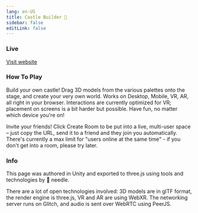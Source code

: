```yaml
---
lang: en-US
title: Castle Builder 🏰
sidebar: false
editLink: false
---
```


### Live

<sample src="https://castle.needle.tools" />

[Visit website](https://castle.needle.tools)

### How To Play

Build your own castle! Drag 3D models from the various palettes onto the stage, and create your very own world.
Works on Desktop, Mobile, VR, AR, all right in your browser. Interactions are currently optimized for VR; placement on screens is a bit harder but possible. Have fun, no matter which device you're on!

Invite your friends! Click Create Room to be put into a live, multi-user space – just copy the URL, send it to a friend and they join you automatically.
There's currently a max limit for "users online at the same time" - if you don't get into a room, please try later.

### Info

This page was authored in Unity and exported to three.js using tools and technologies by 🌵 needle.

There are a lot of open technologies involved: 3D models are in glTF format, the render engine is three.js, VR and AR are using WebXR. The networking server runs on Glitch, and audio is sent over WebRTC using PeerJS.